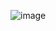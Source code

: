 ![image](https://github.com/Waelhouidi/liste-simple-double-functions/assets/153120098/4e2d0a06-2286-4532-b110-2ea2b916efbc)
